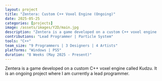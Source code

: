 ```yaml
---
layout: project
title: "Zentera: Custom C++ Voxel Engine (Ongoing)"
date: 2025-05-25
categories: [projects]
image: /assets/images/Y2D/main.jpg
description: "Zentera is a game developed on a custom C++ voxel engine called Kudzu. The team was joined by four artists, three designers, and nine programmers, where I took on the role of a programming lead. The project is actively ongoing until June 2025"
contributions: "Lead Programmer | Particle System"
tools: "C++"
team_size: "9 Programmers | 3 Designers | 4 Artists"
platforms: "Windows | PS5"
duration: "8 Weeks (May 2025 - Present)"
---
```


Zentera is a game developed on a custom C++ voxel engine called Kudzu. It is an ongoing project where I am currently a lead programmer.